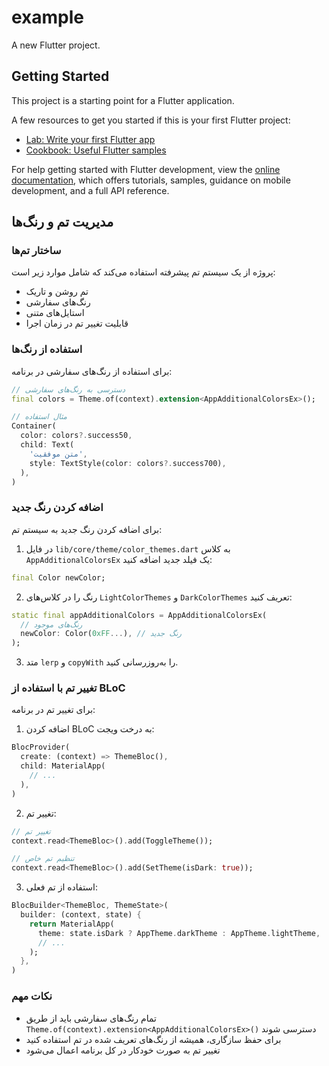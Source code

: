 # example

A new Flutter project.

## Getting Started

This project is a starting point for a Flutter application.

A few resources to get you started if this is your first Flutter project:

- [Lab: Write your first Flutter app](https://docs.flutter.dev/get-started/codelab)
- [Cookbook: Useful Flutter samples](https://docs.flutter.dev/cookbook)

For help getting started with Flutter development, view the
[online documentation](https://docs.flutter.dev/), which offers tutorials,
samples, guidance on mobile development, and a full API reference.

## مدیریت تم و رنگ‌ها

### ساختار تم‌ها
پروژه از یک سیستم تم پیشرفته استفاده می‌کند که شامل موارد زیر است:
- تم روشن و تاریک
- رنگ‌های سفارشی
- استایل‌های متنی
- قابلیت تغییر تم در زمان اجرا

### استفاده از رنگ‌ها
برای استفاده از رنگ‌های سفارشی در برنامه:

```dart
// دسترسی به رنگ‌های سفارشی
final colors = Theme.of(context).extension<AppAdditionalColorsEx>();

// مثال استفاده
Container(
  color: colors?.success50,
  child: Text(
    'متن موفقیت',
    style: TextStyle(color: colors?.success700),
  ),
)
```

### اضافه کردن رنگ جدید
برای اضافه کردن رنگ جدید به سیستم تم:

1. در فایل `lib/core/theme/color_themes.dart` به کلاس `AppAdditionalColorsEx` یک فیلد جدید اضافه کنید:
```dart
final Color newColor;
```

2. رنگ را در کلاس‌های `LightColorThemes` و `DarkColorThemes` تعریف کنید:
```dart
static final appAdditionalColors = AppAdditionalColorsEx(
  // رنگ‌های موجود
  newColor: Color(0xFF...), // رنگ جدید
);
```

3. متد `lerp` و `copyWith` را به‌روزرسانی کنید.

### تغییر تم با استفاده از BLoC
برای تغییر تم در برنامه:

1. اضافه کردن BLoC به درخت ویجت:
```dart
BlocProvider(
  create: (context) => ThemeBloc(),
  child: MaterialApp(
    // ...
  ),
)
```

2. تغییر تم:
```dart
// تغییر تم
context.read<ThemeBloc>().add(ToggleTheme());

// تنظیم تم خاص
context.read<ThemeBloc>().add(SetTheme(isDark: true));
```

3. استفاده از تم فعلی:
```dart
BlocBuilder<ThemeBloc, ThemeState>(
  builder: (context, state) {
    return MaterialApp(
      theme: state.isDark ? AppTheme.darkTheme : AppTheme.lightTheme,
      // ...
    );
  },
)
```

### نکات مهم
- تمام رنگ‌های سفارشی باید از طریق `Theme.of(context).extension<AppAdditionalColorsEx>()` دسترسی شوند
- برای حفظ سازگاری، همیشه از رنگ‌های تعریف شده در تم استفاده کنید
- تغییر تم به صورت خودکار در کل برنامه اعمال می‌شود
